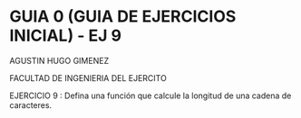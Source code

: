# GUIA 0 (GUIA DE EJERCICIOS INICIAL) - EJ 9
AGUSTIN HUGO GIMENEZ

FACULTAD DE INGENIERIA DEL EJERCITO


 EJERCICIO 9 : Defina una función que calcule la longitud de una cadena de caracteres.
